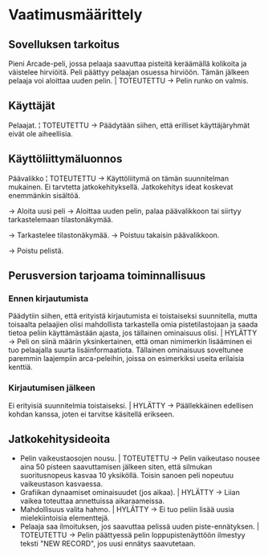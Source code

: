# Vaatimusmäärittely

## Sovelluksen tarkoitus

Pieni Arcade-peli, jossa pelaaja saavuttaa pisteitä keräämällä kolikoita ja väistelee hirviöitä. Peli päättyy pelaajan osuessa hirviöön.
 Tämän jälkeen pelaaja voi aloittaa uuden pelin. | TOTEUTETTU -> Pelin runko on valmis.

## Käyttäjät

Pelaajat. ¦ TOTEUTETTU -> Päädytään siihen, että erilliset käyttäjäryhmät eivät ole aiheellisia.

## Käyttöliittymäluonnos

Päävalikko ¦ TOTEUTETTU -> Käyttöliitymä on tämän suunnitelman mukainen. Ei tarvtetta jatkokehityksellä. Jatkokehitys ideat koskevat enemmänkin sisältöä.

-> Aloita uusi peli -> Aloittaa uuden pelin, palaa päävalikkoon tai siirtyy tarkastelemaan tilastonäkymää.

-> Tarkastelee tilastonäkymää. -> Poistuu takaisin päävalikkoon.

-> Poistu pelistä.


## Perusversion tarjoama toiminnallisuus

### Ennen kirjautumista
Päädytiin siihen, että erityistä kirjautumista ei toistaiseksi suunnitella, mutta toisaalta pelaajien olisi mahdollista tarkastella omia pistetilastojaan ja saada tietoa peliin käyttämästään ajasta,
jos tällainen ominaisuus olisi. | HYLÄTTY -> Peli on siinä määrin yksinkertainen, että oman nimimerkin lisääminen ei tuo pelaajalla suurta lisäinformaatiota. Tällainen ominaisuus soveltunee
paremmin laajempiin arca-peleihin, joissa on esimerkiksi useita erilaisia kenttiä.

### Kirjautumisen jälkeen

Ei erityisiä suunnitelmia toistaiseksi. | HYLÄTTY -> Päällekkäinen edellisen kohdan kanssa, joten ei tarvitse käsitellä erikseen. 

## Jatkokehitysideoita

- Pelin vaikeustaosojen nousu. | TOTEUTETTU -> Pelin vaikeutaso nousee aina 50 pisteen saavuttamisen jälkeen siten, että silmukan suoritusnopeus kasvaa 10 yksiköllä. Toisin sanoen peli nopeutuu vaikeustason kasvaessa.
- Grafiikan dynaamiset ominaisuudet (jos aikaa). | HYLÄTTY -> Liian vaikea toteuttaa annettuissa aikaraameissa.
- Mahdollisuus valita hahmo. | HYLÄTTY -> Ei tuo peliin lisää uusia mielekiintoisia elementtejä.
- Pelaaja saa ilmoituksen, jos saavuttaa pelissä uuden piste-ennätyksen. | TOTEUTETTU -> Pelin päättyessä pelin loppupistenäyttöön ilmestyy teksti "NEW RECORD", jos uusi ennätys saavutetaan.

